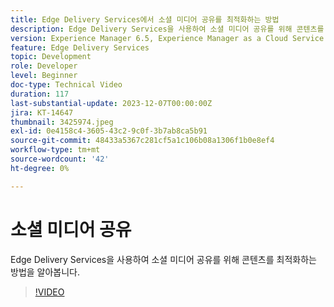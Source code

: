 ```yaml
---
title: Edge Delivery Services에서 소셜 미디어 공유를 최적화하는 방법
description: Edge Delivery Services을 사용하여 소셜 미디어 공유를 위해 콘텐츠를 최적화하는 방법을 알아봅니다.
version: Experience Manager 6.5, Experience Manager as a Cloud Service
feature: Edge Delivery Services
topic: Development
role: Developer
level: Beginner
doc-type: Technical Video
duration: 117
last-substantial-update: 2023-12-07T00:00:00Z
jira: KT-14647
thumbnail: 3425974.jpeg
exl-id: 0e4158c4-3605-43c2-9c0f-3b7ab8ca5b91
source-git-commit: 48433a5367c281cf5a1c106b08a1306f1b0e8ef4
workflow-type: tm+mt
source-wordcount: '42'
ht-degree: 0%

---
```


# 소셜 미디어 공유

Edge Delivery Services을 사용하여 소셜 미디어 공유를 위해 콘텐츠를 최적화하는 방법을 알아봅니다.

>[!VIDEO](https://video.tv.adobe.com/v/3439444/?learn=on&captions=kor)
